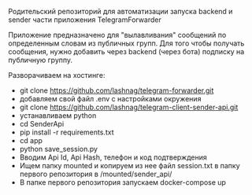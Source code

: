 Родительский репозиторий для автоматизации запуска backend и sender части приложения TelegramForwarder

Приложение предназначено для "вылавливания" сообщений по определенным словам из публичных групп.
Для того чтобы получать сообщения, нужно добавить через backend (через бота) подписку на публичную группу.

Разворачиваем на хостинге:

- git clone https://github.com/lashnag/telegram-forwarder.git
- добавляем свой файл .env с настройками окружения
- git clone https://github.com/lashnag/telegram-client-sender-api.git
- устанавливаем python
- cd SenderApi
- pip install -r requirements.txt
- cd app
- python save_session.py
- Вводим Api Id, Api Hash, телефон и код подтверждения
- Ищем папку mounted и копируем из нее файл session.txt в папку первого репозитория в /mounted/sender_api/
- В папке первого репозитория запускаем docker-compose up